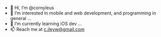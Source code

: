 - 👋 Hi, I’m @cornyleus
- 👀 I’m interested in mobile and web development, and programming in general ...
- 🌱 I’m currently learning iOS dev ...
- 📫 Reach me at c.ileyw@gmail.com

<!---
cornyleus/cornyleus is a ✨ special ✨ repository because its `README.md` (this file) appears on your GitHub profile.
You can click the Preview link to take a look at your changes.
--->

